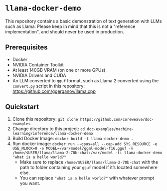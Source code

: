 # `llama-docker-demo`
This repository contains a basic demonstration of text generation with LLMs such as Llama.
Please keep in mind that this is not a "reference implementation", and should never be used in production.
## Prerequisites
* Docker
* NVIDIA Container Toolkit
* At least 140GB VRAM (on one or more GPUs)
* NVIDIA Drivers and CUDA
* An LLM converted to `gguf` format, such as Llama 2 converted using the `convert.py` script in this repository: https://github.com/ggerganov/llama.cpp

## Quickstart
1. Clone this repository: `git clone https://github.com/coreweave/doc-examples`
2. Change directory to this project: `cd doc-examples/machine-learning/inference/llama-docker-demo`
3. Build Docker Image: `docker build -t llama-docker-demo .`
4. Run docker image: `docker run --gpus=all --cap-add SYS_RESOURCE -e USE_MLOCK=0 -e MODEL=/var/model/ggml-model-f16.gguf -v /home/$USER/llama/llama-2-70b-chat:/var/model -ti llama-docker-demo "what is a hello world?"`
   * Make sure to replace `/home/$USER/llama/llama-2-70b-chat` with the path to folder containing your `gguf` model if it’s located somewhere else.
   * You can replace `"what is a hello world?"` with whatever prompt you want.